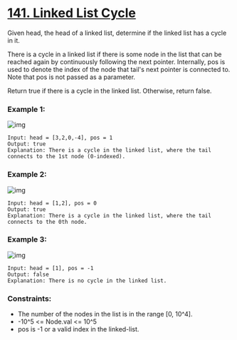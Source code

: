 # [141. Linked List Cycle](https://leetcode.com/problems/linked-list-cycle/description/)

Given head, the head of a linked list, determine if the linked list has a cycle in it.

There is a cycle in a linked list if there is some node in the list that can be reached again by continuously following the next pointer. Internally, pos is used to denote the index of the node that tail's next pointer is connected to. Note that pos is not passed as a parameter.

Return true if there is a cycle in the linked list. Otherwise, return false.

 

### Example 1:
![img](https://assets.leetcode.com/uploads/2018/12/07/circularlinkedlist.png)
```text
Input: head = [3,2,0,-4], pos = 1
Output: true
Explanation: There is a cycle in the linked list, where the tail connects to the 1st node (0-indexed).
```
### Example 2:
![img](https://assets.leetcode.com/uploads/2018/12/07/circularlinkedlist_test2.png)
```text
Input: head = [1,2], pos = 0
Output: true
Explanation: There is a cycle in the linked list, where the tail connects to the 0th node.
```
### Example 3:
![img](https://assets.leetcode.com/uploads/2018/12/07/circularlinkedlist_test3.png)
```text
Input: head = [1], pos = -1
Output: false
Explanation: There is no cycle in the linked list.
```
 

### Constraints:

* The number of the nodes in the list is in the range [0, 10^4].
* -10^5 <= Node.val <= 10^5
* pos is -1 or a valid index in the linked-list.
